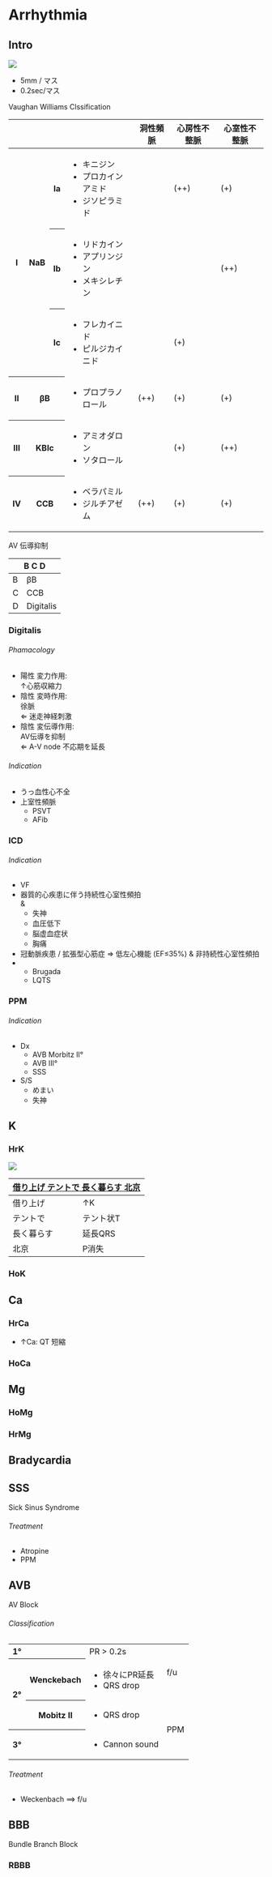 <!--
Filename: 	Arrhythmia.md
Project: 	/Users/shume/Developer/mnemosyne/docs/MMB/docs/c_CV
Author: 	shumez <https://github.com/shumez>
Created: 	2019-04-03 17:25:6
Modified: 	2019-09-04 17:56:43
-----
Copyright (c) 2019 shumez
-->

# Arrhythmia


## Intro

![](https://qb.medilink-study.com/images/108I020_sup_010.jpg)

- 5mm / マス
- 0.2sec/マス


Vaughan Williams Clssification

<table>
	<thead>
		<tr>
			<th colspan="3"></th>
			<th></th>
			<th>洞性頻脈</th>
			<th>心房性不整脈</th>
			<th>心室性不整脈</th>
		</tr>
	</thead>
	<tbody>
		<tr>
			<th rowspan="3">I</th>
			<th rowspan="3">NaB</th>
			<th>Ia</th>
			<td>
				<ul>
					<li>キニジン</li>
					<li>プロカインアミド</li>
					<li>ジソピラミド</li>
				</ul>
			</td>
			<td></td>
			<td>(++)</td>
			<td>(+)</td>
		</tr>
		<tr>
			<th>Ib</th>
			<td>
				<ul>
					<li>リドカイン</li>
					<li>アプリンジン</li>
					<li>メキシレチン</li>
				</ul>
			</td>
			<td></td>
			<td></td>
			<td>(++)</td>
		</tr>
		<tr>
			<th>Ic</th>
			<td>
				<ul>
					<li>フレカイニド</li>
					<li>ピルジカイニド</li>
				</ul>
			</td>
			<td></td>
			<td>(+)</td>
			<td></td>
		</tr>
		<tr>
			<th>II</th>
			<th colspan="2">&beta;B</th>
			<td>
				<ul>
					<li>プロプラノロール</li>
				</ul>
			</td>
			<td>(++)</td>
			<td>(+)</td>
			<td>(+)</td>
		</tr>
		<tr>
			<th>III</th>
			<th colspan="2">KBlc</th>
			<td>
				<ul>
					<li>アミオダロン</li>
					<li>ソタロール</li>
				</ul>
			</td>
			<td></td>
			<td>(+)</td>
			<td>(++)</td>
		</tr>
		<tr>
			<th>IV</th>
			<th colspan="2">CCB</th>
			<td>
				<ul>
					<li>ベラパミル</li>
					<li>ジルチアゼム</li>
				</ul>
			</td>
			<td>(++)</td>
			<td>(+)</td>
			<td>(+)</td>
		</tr>
	</tbody>
</table>


AV 伝導抑制

<table>
	<thead>
		<tr>
			<th colspan="2">B C D</th>
		</tr>
	</thead>
	<tbody>
		<tr>
			<td>B</td>
			<td>&beta;B</td>
		</tr>
		<tr>
			<td>C</td>
			<td>CCB</td>
		</tr>
		<tr>
			<td>D</td>
			<td>Digitalis</td>
		</tr>
	</tbody>
</table>


### Digitalis

<h6 id='digitalis-ph'>Phamacology</h6>

- 陽性 変力作用:  
	↑心筋収縮力
- 陰性 変時作用:  
	徐脈  
	⇐ 迷走神経刺激
- 陰性 変伝導作用:  
	AV伝導を抑制  
	⇐ A-V node 不応期を延長

<h6 id='digitalis-ind'>Indication</h6>

- うっ血性心不全
- 上室性頻脈
	- PSVT
	- AFib

<!-- <h6 id='-def'>Definition</h6> -->
<!-- <h6 id='-eti'>Etiology</h6> -->
<!-- <h6 id='-epi'>Epidemiology</h6> -->
<!-- <h6 id='-cls'>Classification</h6> -->
<!-- <h6 id='-sx'>Sign and Symptom</h6> -->
<!-- <h6 id='-cmp'>Complication</h6> -->
<!-- <h6 id='-ex'>Examination</h6> -->
<!-- <h6 id='-dx'>Diagnosis</h6> -->
<!-- <h6 id='-tx'>Treatment</h6> -->
<!-- <h6 id='-prg'>Prognosis</h6> -->
<!-- <h6 id='-app'>Appendix</h6> -->


### ICD

<h6 id='icd-def'>Indication</h6>

- VF
- 器質的心疾患に伴う持続性心室性頻拍  
	&
	- 失神
	- 血圧低下
	- 脳虚血症状
	- 胸痛
- 冠動脈疾患 / 拡張型心筋症 ⇒ 低左心機能 (EF≤35%) & 非持続性心室性頻拍
- 
	- Brugada
	- LQTS

<!-- <h6 id='-def'>Definition</h6> -->
<!-- <h6 id='-eti'>Etiology</h6> -->
<!-- <h6 id='-epi'>Epidemiology</h6> -->
<!-- <h6 id='-cls'>Classification</h6> -->
<!-- <h6 id='-sx'>Sign and Symptom</h6> -->
<!-- <h6 id='-cmp'>Complication</h6> -->
<!-- <h6 id='-ex'>Examination</h6> -->
<!-- <h6 id='-dx'>Diagnosis</h6> -->
<!-- <h6 id='-tx'>Treatment</h6> -->
<!-- <h6 id='-prg'>Prognosis</h6> -->
<!-- <h6 id='-app'>Appendix</h6> -->


### PPM


<h6 id='ppm-ind'>Indication</h6>

- Dx
	- AVB Morbitz II°
	- AVB III°
	- SSS
- S/S
	- めまい
	- 失神

<!-- <h6 id='-def'>Definition</h6> -->
<!-- <h6 id='-eti'>Etiology</h6> -->
<!-- <h6 id='-epi'>Epidemiology</h6> -->
<!-- <h6 id='-cls'>Classification</h6> -->
<!-- <h6 id='-sx'>Sign and Symptom</h6> -->
<!-- <h6 id='-cmp'>Complication</h6> -->
<!-- <h6 id='-ex'>Examination</h6> -->
<!-- <h6 id='-dx'>Diagnosis</h6> -->
<!-- <h6 id='-tx'>Treatment</h6> -->
<!-- <h6 id='-prg'>Prognosis</h6> -->
<!-- <h6 id='-app'>Appendix</h6> -->


## K

### HrK

![](https://qb.medilink-study.com/images/96B040_bas_c_010.jpg)

<table>
	<thead>
		<tr>
			<th colspan="2"><u>借り上げ テントで 長く暮らす 北京</u></th>
		</tr>
	</thead>
	<tbody>
		<tr>
			<td>借り上げ</td>
			<td>&uarr;K</td>
		</tr>
		<tr>
			<td>テントで</td>
			<td>テント状T</td>
		</tr>
		<tr>
			<td>長く暮らす</td>
			<td>延長QRS</td>
		</tr>
		<tr>
			<td>北京</td>
			<td>P消失</td>
		</tr>
	</tbody>
</table>

### HoK

<!-- <h6 id='-def'>Definition</h6> -->
<!-- <h6 id='-eti'>Etiology</h6> -->
<!-- <h6 id='-epi'>Epidemiology</h6> -->
<!-- <h6 id='-cls'>Classification</h6> -->
<!-- <h6 id='-sx'>Sign and Symptom</h6> -->
<!-- <h6 id='-cmp'>Complication</h6> -->
<!-- <h6 id='-ex'>Examination</h6> -->
<!-- <h6 id='-dx'>Diagnosis</h6> -->
<!-- <h6 id='-tx'>Treatment</h6> -->
<!-- <h6 id='-prg'>Prognosis</h6> -->
<!-- <h6 id='-app'>Appendix</h6> -->


## Ca

### HrCa

- ↑Ca: QT 短縮

### HoCa

<!-- <h6 id='-def'>Definition</h6> -->
<!-- <h6 id='-eti'>Etiology</h6> -->
<!-- <h6 id='-epi'>Epidemiology</h6> -->
<!-- <h6 id='-cls'>Classification</h6> -->
<!-- <h6 id='-sx'>Sign and Symptom</h6> -->
<!-- <h6 id='-cmp'>Complication</h6> -->
<!-- <h6 id='-ex'>Examination</h6> -->
<!-- <h6 id='-dx'>Diagnosis</h6> -->
<!-- <h6 id='-tx'>Treatment</h6> -->
<!-- <h6 id='-prg'>Prognosis</h6> -->
<!-- <h6 id='-app'>Appendix</h6> -->


## Mg

### HoMg

### HrMg

<!-- <h6 id='-def'>Definition</h6> -->
<!-- <h6 id='-eti'>Etiology</h6> -->
<!-- <h6 id='-epi'>Epidemiology</h6> -->
<!-- <h6 id='-cls'>Classification</h6> -->
<!-- <h6 id='-sx'>Sign and Symptom</h6> -->
<!-- <h6 id='-cmp'>Complication</h6> -->
<!-- <h6 id='-ex'>Examination</h6> -->
<!-- <h6 id='-dx'>Diagnosis</h6> -->
<!-- <h6 id='-tx'>Treatment</h6> -->
<!-- <h6 id='-prg'>Prognosis</h6> -->
<!-- <h6 id='-app'>Appendix</h6> -->


## Bradycardia



<!-- <h6 id='bradycardia-def'>Definition</h6> -->
<!-- <h6 id='bradycardia-eti'>Etiology</h6> -->
<!-- <h6 id='bradycardia-epi'>Epidemiology</h6> -->
<!-- <h6 id='bradycardia-cls'>Classification</h6> -->
<!-- <h6 id='bradycardia-sx'>Sign and Symptom</h6> -->
<!-- <h6 id='bradycardia-cmp'>Complication</h6> -->
<!-- <h6 id='bradycardia-ex'>Examination</h6> -->
<!-- <h6 id='bradycardia-dx'>Diagnosis</h6> -->
<!-- <h6 id='bradycardia-tx'>Treatment</h6> -->
<!-- <h6 id='bradycardia-prg'>Prognosis</h6> -->
<!-- <h6 id='bradycardia-app'>Appendix</h6> -->


## SSS

Sick Sinus Syndrome

<!-- <h6 id='sss-def'>Definition</h6> -->
<!-- <h6 id='sss-eti'>Etiology</h6> -->
<!-- <h6 id='sss-epi'>Epidemiology</h6> -->
<!-- <h6 id='sss-cls'>Classification</h6> -->
<!-- <h6 id='sss-sx'>Sign and Symptom</h6> -->
<!-- <h6 id='sss-cmp'>Complication</h6> -->
<!-- <h6 id='sss-ex'>Examination</h6> -->
<!-- <h6 id='sss-dx'>Diagnosis</h6> -->
<h6 id='sss-tx'>Treatment</h6>

- Atropine
- PPM

<!-- <h6 id='sss-prg'>Prognosis</h6> -->
<!-- <h6 id='sss-app'>Appendix</h6> -->


## AVB

AV Block

<!-- <h6 id='avb-def'>Definition</h6> -->
<!-- <h6 id='avb-eti'>Etiology</h6> -->
<!-- <h6 id='avb-epi'>Epidemiology</h6> -->
<h6 id='avb-cls'>Classification</h6>

<table>
	<tbody>
		<tr>
			<th>1&deg;</th>
			<th></th>
			<td>PR > 0.2s</td>
			<td rowspan="2">f/u</td>
		</tr>
		<tr>
			<th rowspan="2">2&deg;</th>
			<th>Wenckebach</th>
			<td>
				<ul>
					<li>徐々にPR延長</li>
					<li>QRS drop</li>
				</ul>
			</td>
		</tr>
		<tr>
			<th>Mobitz II</th>
			<td>
				<ul>
					<li>QRS drop</li>
				</ul>
			</td>
			<td rowspan="2">PPM</td>
		</tr>
		<tr>
			<th>3&deg;</th>
			<th></th>
			<td>
				<ul>
					<li>Cannon sound</li>
				</ul>
			</td>
		</tr>
	</tbody>
</table>

<!-- <h6 id='avb-sx'>Sign and Symptom</h6> -->
<!-- <h6 id='avb-cmp'>Complication</h6> -->
<!-- <h6 id='avb-ex'>Examination</h6> -->
<!-- <h6 id='avb-dx'>Diagnosis</h6> -->
<h6 id='avb-tx'>Treatment</h6>

- Weckenbach ⟹ f/u

<!-- <h6 id='avb-prg'>Prognosis</h6> -->
<!-- <h6 id='avb-app'>Appendix</h6> -->


## BBB

Bundle Branch Block

<!-- <h6 id='bbb-def'>Definition</h6> -->
<!-- <h6 id='bbb-eti'>Etiology</h6> -->
<!-- <h6 id='bbb-epi'>Epidemiology</h6> -->
<!-- <h6 id='bbb-cls'>Classification</h6> -->
<!-- <h6 id='bbb-sx'>Sign and Symptom</h6> -->
<!-- <h6 id='bbb-cmp'>Complication</h6> -->
<!-- <h6 id='bbb-ex'>Examination</h6> -->
<!-- <h6 id='bbb-dx'>Diagnosis</h6> -->
<!-- <h6 id='bbb-tx'>Treatment</h6> -->
<!-- <h6 id='bbb-prg'>Prognosis</h6> -->
<!-- <h6 id='bbb-app'>Appendix</h6> -->


### RBBB

<!-- <h6 id='rbbb-def'>Definition</h6> -->
<!-- <h6 id='rbbb-eti'>Etiology</h6> -->
<!-- <h6 id='rbbb-epi'>Epidemiology</h6> -->
<!-- <h6 id='rbbb-cls'>Classification</h6> -->
<!-- <h6 id='rbbb-sx'>Sign and Symptom</h6> -->
<!-- <h6 id='rbbb-cmp'>Complication</h6> -->
<!-- <h6 id='rbbb-ex'>Examination</h6> -->
<!-- <h6 id='rbbb-dx'>Diagnosis</h6> -->
<!-- <h6 id='rbbb-tx'>Treatment</h6> -->
<!-- <h6 id='rbbb-prg'>Prognosis</h6> -->
<!-- <h6 id='rbbb-app'>Appendix</h6> -->


##
<!-- ## -->
<!-- <h6 id='-def'>Definition</h6> -->
<!-- <h6 id='-eti'>Etiology</h6> -->
<!-- <h6 id='-epi'>Epidemiology</h6> -->
<!-- <h6 id='-cls'>Classification</h6> -->
<!-- <h6 id='-sx'>Sign and Symptom</h6> -->
<!-- <h6 id='-cmp'>Complication</h6> -->
<!-- <h6 id='-ex'>Examination</h6> -->
<!-- <h6 id='-dx'>Diagnosis</h6> -->
<!-- <h6 id='-tx'>Treatment</h6> -->
<!-- <h6 id='-prg'>Prognosis</h6> -->
<!-- <h6 id='-app'>Appendix</h6> -->


<!-- <style type="text/css">
	img{width: 50%; float: right;}
</style> -->